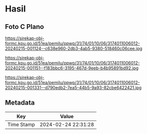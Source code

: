 # Hasil

## Foto C Plano

https://sirekap-obj-formc.kpu.go.id/51ea/pemilu/ppwp/31/74/01/10/06/3174011006012-20240215-001124--c638e960-2db3-4ab5-9380-518460c06cee.jpg

https://sirekap-obj-formc.kpu.go.id/51ea/pemilu/ppwp/31/74/01/10/06/3174011006012-20240215-001151--f183bbc6-3195-467d-9eeb-b4b95891bd92.jpg

https://sirekap-obj-formc.kpu.go.id/51ea/pemilu/ppwp/31/74/01/10/06/3174011006012-20240215-001331--d790edb2-7ea5-44b5-9a93-82cbe6422421.jpg


## Metadata

| Key        | Value               |
| ---------- | ------------------- |
| Time Stamp | 2024-02-24 22:31:28 |



